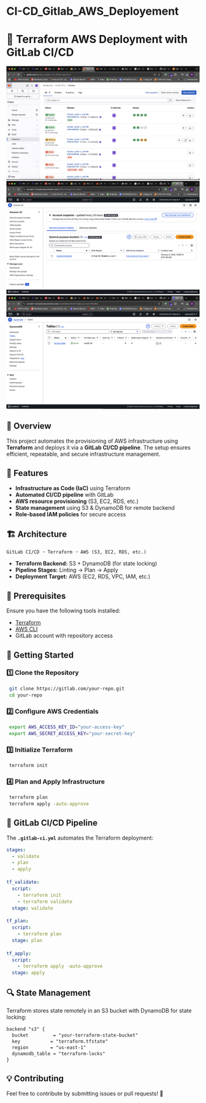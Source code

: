# CI-CD_Gitlab_AWS_Deployement
# 🚀 Terraform AWS Deployment with GitLab CI/CD

![image alt](https://github.com/rajatrajat0210/CI-CD_Gitlab_AWS_Deployement/blob/main/GitLab_Pipeline.jpg?raw=true)
![image alt](https://github.com/rajatrajat0210/CI-CD_Gitlab_AWS_Deployement/blob/main/aws_bucket.jpg?raw=true)
![image alt](https://github.com/rajatrajat0210/CI-CD_Gitlab_AWS_Deployement/blob/main/dynamodb.jpg?raw=true)


## 📌 Overview
This project automates the provisioning of AWS infrastructure using **Terraform** and deploys it via a **GitLab CI/CD pipeline**. The setup ensures efficient, repeatable, and secure infrastructure management.

## 🎯 Features
- **Infrastructure as Code (IaC)** using Terraform
- **Automated CI/CD pipeline** with GitLab
- **AWS resource provisioning** (S3, EC2, RDS, etc.)
- **State management** using S3 & DynamoDB for remote backend
- **Role-based IAM policies** for secure access

## 🏗️ Architecture
```
GitLab CI/CD ➝ Terraform ➝ AWS (S3, EC2, RDS, etc.)
```
- **Terraform Backend:** S3 + DynamoDB (for state locking)
- **Pipeline Stages:** Linting → Plan → Apply
- **Deployment Target:** AWS (EC2, RDS, VPC, IAM, etc.)

## 📌 Prerequisites
Ensure you have the following tools installed:
- [Terraform](https://developer.hashicorp.com/terraform/downloads)
- [AWS CLI](https://aws.amazon.com/cli/)
- GitLab account with repository access

## 🚀 Getting Started
### 1️⃣ Clone the Repository
```sh
 git clone https://gitlab.com/your-repo.git
 cd your-repo
```

### 2️⃣ Configure AWS Credentials
```sh
 export AWS_ACCESS_KEY_ID="your-access-key"
 export AWS_SECRET_ACCESS_KEY="your-secret-key"
```

### 3️⃣ Initialize Terraform
```sh
 terraform init
```

### 4️⃣ Plan and Apply Infrastructure
```sh
 terraform plan
 terraform apply -auto-approve
```

## 🔄 GitLab CI/CD Pipeline
The **`.gitlab-ci.yml`** automates the Terraform deployment:

```yaml
stages:
  - validate
  - plan
  - apply

tf_validate:
  script:
    - terraform init
    - terraform validate
  stage: validate

tf_plan:
  script:
    - terraform plan
  stage: plan

tf_apply:
  script:
    - terraform apply -auto-approve
  stage: apply
```

## 🔍 State Management
Terraform stores state remotely in an S3 bucket with DynamoDB for state locking:
```hcl
backend "s3" {
  bucket         = "your-terraform-state-bucket"
  key           = "terraform.tfstate"
  region        = "us-east-1"
  dynamodb_table = "terraform-locks"
}
```

## 💡 Contributing
Feel free to contribute by submitting issues or pull requests! 🚀
